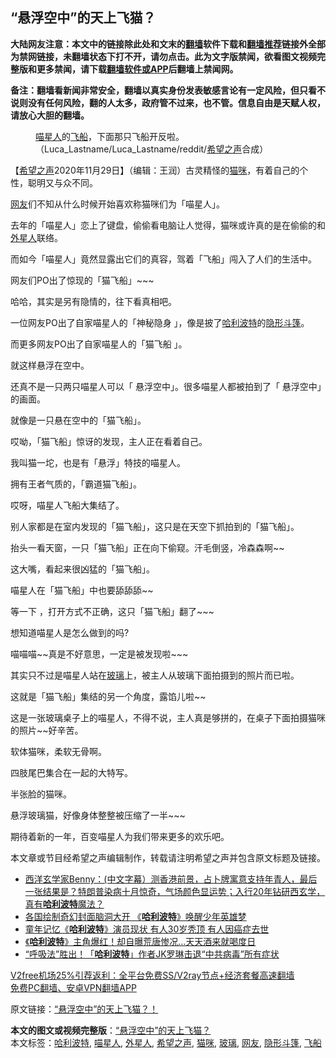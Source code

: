  <h2>“悬浮空中”的天上飞猫？</h2> <p class="notice"><b>大陆网友注意：本文中的链接除此处和文末的<a href="https://github.com/bannedbook/fanqiang" >翻墙</a>软件下载和<a href="https://github.com/killgcd/justmysocks/blob/master/README.md">翻墙推荐</a>链接外全部为禁网链接，未翻墙状态下打不开，请勿点击。此为文字版禁闻，欲看图文视频完整版和更多禁闻，请下载<a href="https://github.com/bannedbook/fanqiang">翻墙软件或APP</a>后翻墙上禁闻网。</p><p>备注：翻墙看新闻非常安全，翻墙以真实身份发表敏感言论有一定风险，但只看不说则没有任何风险，翻的人太多，政府管不过来，也不管。信息自由是天赋人权，请放心大胆的翻墙。</b></p>  <div class="entry"> <figure><figcaption><a href="https://www.bannedbook.org/bnews/tag/%e5%96%b5%e6%98%9f%e4%ba%ba/" class="st_tag internal_tag" rel="tag" title="标签 喵星人 下的日志">喵星人</a>的<a href="https://www.bannedbook.org/bnews/tag/%E9%A3%9E%E8%88%B9/" class="st_tag internal_tag" rel="tag" title="标签 飞船 下的日志">飞船</a>，下面那只飞船开反啦。（Luca_Lastname/Luca_Lastname/reddit/<a href="https://www.bannedbook.org/bnews/tag/%e5%b8%8c%e6%9c%9b%e4%b9%8b%e5%a3%b0/" class="st_tag internal_tag" rel="tag" title="标签 希望之声 下的日志">希望之声</a>合成）</figcaption></figure> <p>【<span class='wp_keywordlink_affiliate'><a href="https://www.soundofhope.org" title="希望之声" target="_blank">希望之声</a></span>2020年11月29日】（编辑：王润）古灵精怪的<a href="https://www.bannedbook.org/bnews/tag/%e7%8c%ab%e5%92%aa/" class="st_tag internal_tag" rel="tag" title="标签 猫咪 下的日志">猫咪</a>，有着自己的个性，聪明又与众不同。</p> <p><a href="https://www.bannedbook.org/bnews/tag/%e7%bd%91%e5%8f%8b/" class="st_tag internal_tag" rel="tag" title="标签 网友 下的日志">网友</a>们不知从什么时候开始喜欢称猫咪们为「喵星人」。</p> <p>去年的「喵星人」恋上了键盘，偷偷看电脑让人觉得，猫咪或许真的是在偷偷的和<a href="https://www.bannedbook.org/bnews/tag/%e5%a4%96%e6%98%9f%e4%ba%ba/" class="st_tag internal_tag" rel="tag" title="标签 外星人 下的日志">外星人</a>联络。</p> <p>而如今「喵星人」竟然显露出它们的真容，驾着「飞船」闯入了人们的生活中。</p> <p>网友们PO出了惊现的「猫飞船」~~~</p> <p>哈哈，其实是另有隐情的，往下看真相吧。</p> <p>一位网友PO出了自家喵星人的「神秘隐身 」，像是披了<a href="https://www.bannedbook.org/bnews/tag/%E5%93%88%E5%88%A9%E6%B3%A2%E7%89%B9/" class="st_tag internal_tag" rel="tag" title="标签 哈利波特 下的日志">哈利波特</a>的<a href="https://www.bannedbook.org/bnews/tag/%E9%9A%90%E5%BD%A2%E6%96%97%E7%AF%B7/" class="st_tag internal_tag" rel="tag" title="标签 隐形斗篷 下的日志">隐形斗篷</a>。</p> <p></p> <p>而更多网友PO出了自家喵星人的「猫飞船 」。</p> <p></p> <p>就这样悬浮在空中。</p> <p></p> <p>还真不是一只两只喵星人可以「 悬浮空中」。很多喵星人都被拍到了「 悬浮空中」的画面。</p>  <p></p> <p>就像是一只悬在空中的「猫飞船」。</p> <p></p> <p>哎呦，「猫飞船」惊讶的发现，主人正在看着自己。</p> <p></p> <p>我叫猫一坨，也是有「悬浮」特技的喵星人。</p> <p></p> <p>拥有王者气质的，「霸道猫飞船」。</p> <p></p> <p>哎呀，喵星人飞船大集结了。</p> <p></p> <p>别人家都是在室内发现的「猫飞船」，这只是在天空下抓拍到的「猫飞船」。</p> <p></p>  <p>抬头一看天窗，一只「猫飞船」正在向下偷窥。汗毛倒竖，冷森森啊~~</p> <p></p> <p>这大嘴，看起来很凶猛的「猫飞船」。</p> <p>喵星人在「猫飞船」中也要舔舔舔~~</p> <p></p> <p>等一下 ，打开方式不正确，这只「猫飞船」翻了~~~</p> <p></p> <p>想知道喵星人是怎么做到的吗?</p> <p></p> <p>喵喵喵~~真是不好意思，一定是被发现啦~~~</p> <p></p> <p>其实只不过是喵星人站在<a href="https://www.bannedbook.org/bnews/tag/%E7%8E%BB%E7%92%83/" class="st_tag internal_tag" rel="tag" title="标签 玻璃 下的日志">玻璃</a>上，被主人从玻璃下面拍摄到的照片而已啦。</p> <p></p>  <p>这就是「猫飞船」集结的另一个角度，露馅儿啦~~</p> <p></p> <p>这是一张玻璃桌子上的喵星人，不得不说，主人真是够拼的，在桌子下面拍摄猫咪的照片~~好辛苦。</p> <p></p> <p>软体猫咪，柔软无骨啊。</p> <p></p> <p></p> <p>四肢尾巴集合在一起的大特写。</p> <p></p> <p>半张脸的猫咪。</p> <p></p> <p>悬浮玻璃猫，好像身体整整被压缩了一半~~~</p> <p></p>  <p>期待着新的一年，百变喵星人为我们带来更多的欢乐吧。</p> <p>本文章或节目经希望之声编辑制作，转载请注明希望之声并包含原文标题及链接。</p> <ul class='op-related-articles' title='相关阅读'> <li><a href='https://www.bannedbook.org/bnews/bannedvideo/20201011/1412045.html' target='_blank'>西洋玄学家Benny：(中文字幕）测香港前景，占卜牌寓意支持年青人，最后一张结果是？特朗普染病十月惊奇，气场颜色显运势；入行20年钻研西玄学，真有<b>哈利波特</b>魔法？</a></li> <li><a href='https://www.bannedbook.org/bnews/comments/20200731/1372297.html' target='_blank'>各国绘制奇幻封面脑洞大开 《<b>哈利波特</b>》唤醒少年英雄梦</a></li> <li><a href='https://www.bannedbook.org/bnews/yule/20200516/1329350.html' target='_blank'>童年记忆《<b>哈利波特</b>》演员现状 有人30岁秃顶 有人因癌症去世</a></li> <li><a href='https://www.bannedbook.org/bnews/yule/20200509/1325227.html' target='_blank'>《<b>哈利波特</b>》主角爆红！却自曝荒唐惨况…天天酒来就喝度日</a></li> <li><a href='https://www.bannedbook.org/bnews/comments/20200410/1309623.html' target='_blank'>“呼吸法”胜出！「<b>哈利波特</b>」作者JK罗琳击退“中共病毒”所有症状</a></li> </ul> <p class="texttj"> <a href="https://www.bannedbook.org/forum23/topic22702.html" target="_blank">V2free机场25%引荐返利：全平台免费SS/V2ray节点+经济套餐高速翻墙</a><br/> <a href="https://github.com/bannedbook/fanqiang/wiki/%E7%A6%81%E9%97%BB%E7%BD%91%E5%AE%89%E5%8D%93%E7%BF%BB%E5%A2%99%E6%96%B0%E9%97%BBAPP" target="_blank">免费PC翻墙、安卓VPN翻墙APP</a></p><p>原文链接：<a class="src_link"  href="https://www.soundofhope.org/post/275037" target="_blank">“悬浮空中”的天上飞猫？！</a></p><a name='sharetosocial'></a>       <div><b>本文的图文或视频完整版</b>：<a href='https://www.bannedbook.org/bnews/comments/20201130/1439522.html'>“悬浮空中”的天上飞猫？</a></div>  </div><!--END ENTRY--> <div class="postfooter"> <div>本文标签：<a href="https://www.bannedbook.org/bnews/tag/%E5%93%88%E5%88%A9%E6%B3%A2%E7%89%B9/" rel="tag">哈利波特</a>, <a href="https://www.bannedbook.org/bnews/tag/%e5%96%b5%e6%98%9f%e4%ba%ba/" rel="tag">喵星人</a>, <a href="https://www.bannedbook.org/bnews/tag/%e5%a4%96%e6%98%9f%e4%ba%ba/" rel="tag">外星人</a>, <a href="https://www.bannedbook.org/bnews/tag/%e5%b8%8c%e6%9c%9b%e4%b9%8b%e5%a3%b0/" rel="tag">希望之声</a>, <a href="https://www.bannedbook.org/bnews/tag/%e7%8c%ab%e5%92%aa/" rel="tag">猫咪</a>, <a href="https://www.bannedbook.org/bnews/tag/%E7%8E%BB%E7%92%83/" rel="tag">玻璃</a>, <a href="https://www.bannedbook.org/bnews/tag/%e7%bd%91%e5%8f%8b/" rel="tag">网友</a>, <a href="https://www.bannedbook.org/bnews/tag/%E9%9A%90%E5%BD%A2%E6%96%97%E7%AF%B7/" rel="tag">隐形斗篷</a>, <a href="https://www.bannedbook.org/bnews/tag/%E9%A3%9E%E8%88%B9/" rel="tag">飞船</a></div>  </div><!--END POSTFOOTER--> 